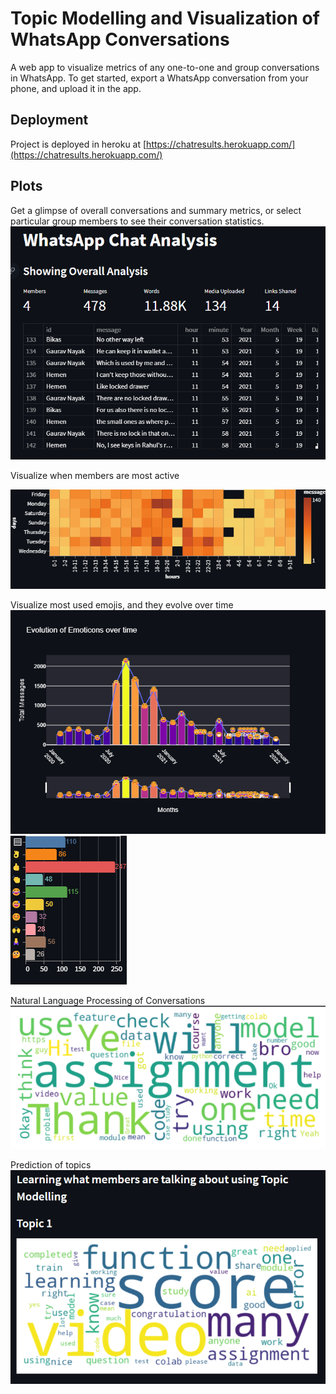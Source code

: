 # Topic Modelling and Visualization of WhatsApp Conversations

A web app to visualize metrics of any one-to-one and group conversations in WhatsApp. To get started, export a WhatsApp conversation from your phone, and upload it in the app.

## Deployment
Project is deployed in heroku at [https://chatresults.herokuapp.com/](https://chatresults.herokuapp.com/)

## Plots
Get a glimpse of overall conversations and summary metrics, or select particular group members to see their conversation statistics.
![figures/overall_analysis.png](figures/overall_analysis.png)

Visualize when members are most active

![figures/activity_map.png](figures/activity_map.png)

Visualize most used emojis, and they evolve over time
![figures/evolution_of_emojis_over_time.png](figures/evolution_of_emojis_over_time.png)
![figures/most_common_emojis.png](figures/most_common_emojis.png)

Natural Language Processing of Conversations
![figures/wordcloud.png](figures/wordcloud.png)

Prediction of topics
![figures/topic_modelling.png](figures/topic_modelling.png)

